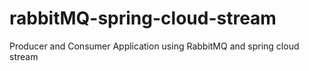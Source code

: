 # rabbitMQ-spring-cloud-stream
Producer and Consumer Application using RabbitMQ and spring cloud stream 


